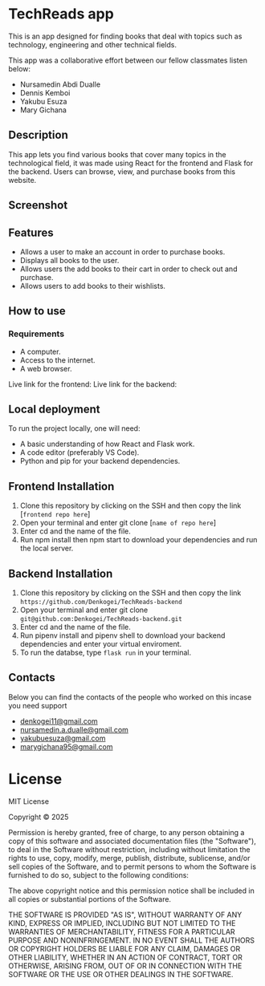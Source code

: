 # TechReads app
This is an app designed for finding books that deal with topics such as technology, engineering and other technical fields.

This app was a collaborative effort between our fellow classmates listen below:
- Nursamedin Abdi Dualle
- Dennis Kemboi 
- Yakubu Esuza
- Mary Gichana

## Description
This app lets you find various books that cover many topics in the technological field, it was made using React for the frontend and Flask for the backend. Users can browse, view, and purchase books from this website.

## Screenshot




## Features
- Allows a user to make an account in order to purchase books.
- Displays all books to the user.
- Allows users the add books to their cart in order to check out and purchase.
- Allows users to add books to their wishlists.


## How to use

### Requirements
- A computer.
- Access to the internet.
- A web browser.

Live link for the frontend: 
Live link for the backend: 

## Local deployment
To run the project locally, one will need:
- A basic understanding of how React and Flask work.
- A code editor (preferably VS Code).
- Python and pip for your backend dependencies.

## Frontend Installation
1. Clone this repository by clicking on the SSH and then copy the link [`frontend repo here`]
2. Open your terminal and enter git clone [`name of repo here`]
3. Enter cd and the name of the file.
4. Run npm install then npm start to download your dependencies and run the local server.

## Backend Installation
1. Clone this repository by clicking on the SSH and then copy the link `https://github.com/Denkogei/TechReads-backend`
2. Open your terminal and enter git clone `git@github.com:Denkogei/TechReads-backend.git`
3. Enter cd and the name of the file.
4. Run pipenv install and pipenv shell to download your backend dependencies and enter your virtual enviroment.
5. To run the databse, type `flask run` in your terminal.

## Contacts
Below you can find the contacts of the people who worked on this incase you need support
- denkogei11@gmail.com
- nursamedin.a.dualle@gmail.com
- yakubuesuza@gmail.com
- marygichana95@gmail.com

# License
MIT License

Copyright © 2025

Permission is hereby granted, free of charge, to any person obtaining a copy of this software and associated documentation files (the "Software"), to deal in the Software without restriction, including without limitation the rights to use, copy, modify, merge, publish, distribute, sublicense, and/or sell copies of the Software, and to permit persons to whom the Software is furnished to do so, subject to the following conditions:

The above copyright notice and this permission notice shall be included in all copies or substantial portions of the Software.

THE SOFTWARE IS PROVIDED "AS IS", WITHOUT WARRANTY OF ANY KIND, EXPRESS OR IMPLIED, INCLUDING BUT NOT LIMITED TO THE WARRANTIES OF MERCHANTABILITY, FITNESS FOR A PARTICULAR PURPOSE AND NONINFRINGEMENT. IN NO EVENT SHALL THE AUTHORS OR COPYRIGHT HOLDERS BE LIABLE FOR ANY CLAIM, DAMAGES OR OTHER LIABILITY, WHETHER IN AN ACTION OF CONTRACT, TORT OR OTHERWISE, ARISING FROM, OUT OF OR IN CONNECTION WITH THE SOFTWARE OR THE USE OR OTHER DEALINGS IN THE SOFTWARE.